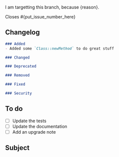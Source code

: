 <!-- THE PR TEMPLATE IS NOT AN OPTION. DO NOT DELETE IT, MAKE SURE YOU READ AND EDIT IT! -->

<!--
    Show us you choose the right branch.
    Different branches are used for different things :
    - 2.x is for everything backwards compatible, like patches, features and deprecation notices
    - master is for deprecation removals and other changes that cannot be done without a BC-break
    More details here: https://github.com/sonata-project/ecommerce/blob/2.x/CONTRIBUTING.md#the-base-branch
-->
I am targetting this branch, because {reason}.

<!--
    Specify which issues will be fixed/closed.
    Remove it if this is not related.
-->

Closes #{put_issue_number_here}

## Changelog

<!-- MANDATORY
    Fill the changelog part inside the code block.
    Follow this schema: http://keepachangelog.com/
-->

<!-- REMOVE EMPTY SECTIONS -->
```markdown
### Added
- Added some `Class::newMethod` to do great stuff

### Changed

### Deprecated

### Removed

### Fixed

### Security
```

## To do

<!--
    If this is a work in progress, COMPLETE and ADD needed tasks.
    You can add as many tasks as you want.
    If some are not relevant, just REMOVE them.
-->

- [ ] Update the tests
- [ ] Update the documentation
- [ ] Add an upgrade note

## Subject

<!-- Describe your Pull Request content here -->
